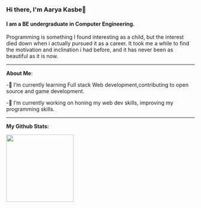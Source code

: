 ### Hi there, I'm Aarya Kasbe👋


#### I am a BE undergraduate in Computer Engineering.

Programming is something I found interesting as a child, but the interest died down when i actually pursued it as a career.  It took me a while to find the motivation and inclination i had before, and it has never been as beautiful as it is now.

---

**About Me**:

-🌱 I’m currently learning Full stack Web development,contributing to open source and game development.

 -🔭 I’m currently working on honing my web dev skills, improving my programming skills.

 ---
 
 **My Github Stats:**

<img height="180em" src="https://github-readme-stats.vercel.app/api?username=SolarCat05&show_icons=true&hide_border=true&&count_private=true&include_all_commits=true" />

<!--START_SECTION:waka-->
<!--END_SECTION:waka-->
<!--
**SolarCat05/SolarCat05** is a ✨ _special_ ✨ repository because its `README.md` (this file) appears on your GitHub profile.

Here are some ideas to get you started:

- 🔭 I’m currently working on ...
- 🌱 I’m currently learning ...
- 👯 I’m looking to collaborate on ...
- 🤔 I’m looking for help with ...
- 💬 Ask me about ...
- 📫 How to reach me: ...
- 😄 Pronouns: ...
- ⚡ Fun fact: ...
-->

